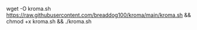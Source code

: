 wget -O kroma.sh https://raw.githubusercontent.com/breaddog100/kroma/main/kroma.sh && chmod +x kroma.sh && ./kroma.sh
